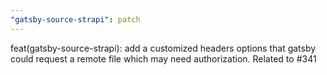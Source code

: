 ```yaml
---
"gatsby-source-strapi": patch
---
```


feat(gatsby-source-strapi): add a customized headers options that gatsby could request a remote file which may need authorization. Related to #341

